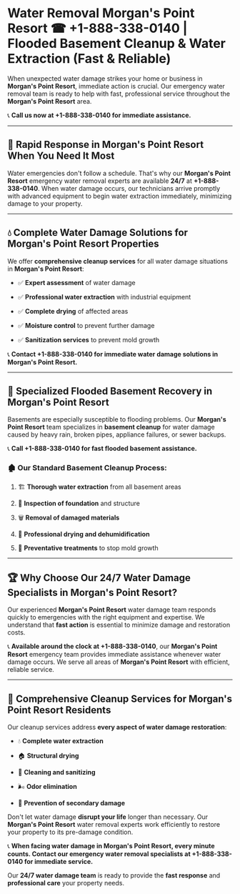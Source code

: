 # Water Removal Morgan's Point Resort ☎ +1-888-338-0140 | Flooded Basement Cleanup & Water Extraction (Fast & Reliable)

When unexpected water damage strikes your home or business in **Morgan's Point Resort**, immediate action is crucial. Our emergency water removal team is ready to help with fast, professional service throughout the **Morgan's Point Resort** area. 

📞 **Call us now at +1-888-338-0140 for immediate assistance.**
---
## 🚀 Rapid Response in Morgan's Point Resort When You Need It Most
Water emergencies don't follow a schedule. That's why our **Morgan's Point Resort** emergency water removal experts are available **24/7** at **+1-888-338-0140**. When water damage occurs, our technicians arrive promptly with advanced equipment to begin water extraction immediately, minimizing damage to your property.
---
## 💧 Complete Water Damage Solutions for Morgan's Point Resort Properties
We offer **comprehensive cleanup services** for all water damage situations in **Morgan's Point Resort**:
- ✅ **Expert assessment** of water damage  
- ✅ **Professional water extraction** with industrial equipment  
- ✅ **Complete drying** of affected areas  
- ✅ **Moisture control** to prevent further damage  
- ✅ **Sanitization services** to prevent mold growth  
📞 **Contact +1-888-338-0140 for immediate water damage solutions in Morgan's Point Resort.**
---
## 🌊 Specialized Flooded Basement Recovery in Morgan's Point Resort
Basements are especially susceptible to flooding problems. Our **Morgan's Point Resort** team specializes in **basement cleanup** for water damage caused by heavy rain, broken pipes, appliance failures, or sewer backups. 
📞 **Call +1-888-338-0140 for fast flooded basement assistance.**
### 🏚️ Our Standard Basement Cleanup Process:
1. 🏗️ **Thorough water extraction** from all basement areas  
2. 🔎 **Inspection of foundation** and structure  
3. 🗑️ **Removal of damaged materials**  
4. 💨 **Professional drying and dehumidification**  
5. 🚫 **Preventative treatments** to stop mold growth  
---
## 🏆 Why Choose Our 24/7 Water Damage Specialists in Morgan's Point Resort?
Our experienced **Morgan's Point Resort** water damage team responds quickly to emergencies with the right equipment and expertise. We understand that **fast action** is essential to minimize damage and restoration costs.
📞 **Available around the clock at +1-888-338-0140**, our **Morgan's Point Resort** emergency team provides immediate assistance whenever water damage occurs. We serve all areas of **Morgan's Point Resort** with efficient, reliable service.
---
## 🧹 Comprehensive Cleanup Services for Morgan's Point Resort Residents
Our cleanup services address **every aspect of water damage restoration**:
- 💧 **Complete water extraction**  
- 🏠 **Structural drying**  
- 🧼 **Cleaning and sanitizing**  
- 🌬️ **Odor elimination**  
- 🚫 **Prevention of secondary damage**  
Don't let water damage **disrupt your life** longer than necessary. Our **Morgan's Point Resort** water removal experts work efficiently to restore your property to its pre-damage condition.
📞 **When facing water damage in Morgan's Point Resort, every minute counts. Contact our emergency water removal specialists at +1-888-338-0140 for immediate service.**
Our **24/7 water damage team** is ready to provide the **fast response** and **professional care** your property needs.
